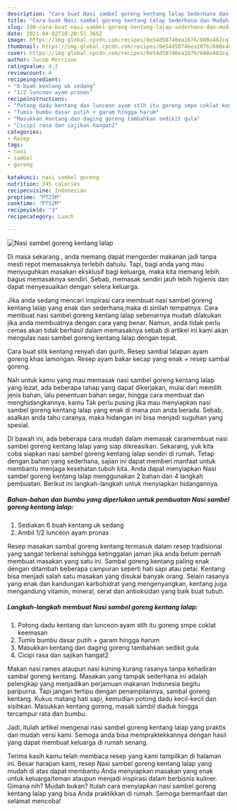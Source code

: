 ```yaml
---
description: "Cara buat Nasi sambel goreng kentang lalap Sederhana dan Mudah Dibuat"
title: "Cara buat Nasi sambel goreng kentang lalap Sederhana dan Mudah Dibuat"
slug: 590-cara-buat-nasi-sambel-goreng-kentang-lalap-sederhana-dan-mudah-dibuat
date: 2021-04-02T10:20:51.365Z
image: https://img-global.cpcdn.com/recipes/0e54d58746ea1076/680x482cq70/nasi-sambel-goreng-kentang-lalap-foto-resep-utama.jpg
thumbnail: https://img-global.cpcdn.com/recipes/0e54d58746ea1076/680x482cq70/nasi-sambel-goreng-kentang-lalap-foto-resep-utama.jpg
cover: https://img-global.cpcdn.com/recipes/0e54d58746ea1076/680x482cq70/nasi-sambel-goreng-kentang-lalap-foto-resep-utama.jpg
author: Jacob Morrison
ratingvalue: 4.2
reviewcount: 6
recipeingredient:
- "6 buah kentang uk sedang"
- "1/2 lunceon ayam pronas"
recipeinstructions:
- "Potong dadu kentang dan lunceon ayam stlh itu goreng smpe coklat keemasan"
- "Tumis bumbu dasar putih + garam hingga harum"
- "Masukkan kentang dan daging goreng tambahkan sedikit gula"
- "Cicipi rasa dan sajikan hangat2"
categories:
- Resep
tags:
- nasi
- sambel
- goreng

katakunci: nasi sambel goreng 
nutrition: 245 calories
recipecuisine: Indonesian
preptime: "PT25M"
cooktime: "PT52M"
recipeyield: "3"
recipecategory: Lunch

---
```



![Nasi sambel goreng kentang lalap](https://img-global.cpcdn.com/recipes/0e54d58746ea1076/680x482cq70/nasi-sambel-goreng-kentang-lalap-foto-resep-utama.jpg)

Di masa  sekarang , anda memang dapat mengorder makanan jadi tanpa mesti repot memasaknya terlebih dahulu. Tapi, bagi anda yang mau menyuguhkan masakan eksklusif bagi keluarga, maka kita memang lebih bagus memasaknya sendiri. Sebab, memasak sendiri jauh lebih higienis dan dapat menyesuaikan dengan selera keluarga.

Jika anda sedang mencari inspirasi cara membuat nasi sambel goreng kentang lalap yang enak dan sederhana,maka di sinilah tempatnya. Cara membuat nasi sambel goreng kentang lalap  sebenarnya mudah dilakukan jika anda membuatnya dengan cara yang benar. Namun, anda tidak perlu cemas akan tidak berhasil dalam memasaknya 
sebab di artikel ini kami akan mengulas nasi sambel goreng kentang lalap dengan tepat.  

Cara buat stik kentang renyah dan gurih. Resep sambal lalapan ayam goreng khas lamongan. Resep ayam bakar kecap yang enak + resep sambal goreng.

Nah untuk kamu yang mau memasak nasi sambel goreng kentang lalap yang lezat, ada beberapa tahap yang dapat dikerjakan, mulai dari memilih jenis bahan, lalu penentuan bahan segar, hingga cara membuat dan menghidangkannya. kamu Tak perlu pusing jika mau menyiapkan nasi sambel goreng kentang lalap yang enak di mana pun anda berada. Sebab, asalkan anda  tahu caranya, maka hidangan ini bisa menjadi suguhan yang spesial.

Di bawah ini, ada beberapa cara mudah dalam memasak caramembuat nasi sambel goreng kentang lalap yang siap dikreasikan. Sekarang, yuk kita coba siapkan nasi sambel goreng kentang lalap sendiri di rumah. Tetap dengan bahan yang sederhana, sajian ini dapat memberi manfaat untuk membantu menjaga kesehatan tubuh kita. Anda dapat menyiapkan Nasi sambel goreng kentang lalap menggunakan 2 bahan dan 4 langkah pembuatan. Berikut ini langkah-langkah untuk menyiapkan hidangannya.

<!--inarticleads1-->

##### Bahan-bahan dan bumbu yang diperlukan untuk pembuatan Nasi sambel goreng kentang lalap:

1. Sediakan 6 buah kentang uk sedang
1. Ambil 1/2 lunceon ayam pronas


Resep masakan sambal goreng kentang termasuk dalam resep tradisional yang sangat terkenal sehingga ketinggalan jaman jika anda belum pernah membuat masakan yang satu ini. Sambal goreng kentang paling enak dengan ditambah beberapa campuran seperti hati sapi atau petai. Kentang bisa menjadi salah satu masakan yang disukai banyak orang. Selain rasanya yang enak dan kandungan karbohidrat yang mengenyangkan, kentang juga mengandung vitamin, mineral, serat dan antioksidan yang baik buat tubuh. 

<!--inarticleads2-->

##### Langkah-langkah membuat Nasi sambel goreng kentang lalap:

1. Potong dadu kentang dan lunceon ayam stlh itu goreng smpe coklat keemasan
1. Tumis bumbu dasar putih + garam hingga harum
1. Masukkan kentang dan daging goreng tambahkan sedikit gula
1. Cicipi rasa dan sajikan hangat2


Makan nasi rames ataupun nasi kuning kurang rasanya tanpa kehadiran sambal goreng kentang. Masakan yang tampak sederhana ini adalah pelengkap yang menjadikan perjamuan makanan Indonesia begitu paripurna. Tapi jangan tertipu dengan penampilannya, sambal goreng kentang. Kukus matang hati sapi, kemudian potong dadu kecil-kecil dan sisihkan. Masukkan kentang goreng, masak sambil diaduk hingga tercampur rata dan bumbu. 

Jadi, itulah artikel mengenai  nasi sambel goreng kentang lalap  yang praktis dan mudah versi kami. Semoga anda bisa mempraktekkannya dengan hasil yang dapat membuat keluarga di rumah senang. 

Terima kasih kamu telah membaca resep yang kami tampilkan di halaman ini. Besar harapan kami, resep  Nasi sambel goreng kentang lalap yang mudah di atas dapat membantu Anda menyiapkan masakan yang enak untuk keluarga/teman ataupun menjadi inspirasi dalam berbisnis kuliner. Gimana nih? Mudah bukan? Itulah cara menyiapkan nasi sambel goreng kentang lalap yang bisa Anda praktikkan di rumah. Semoga bermanfaat dan selamat mencoba!


